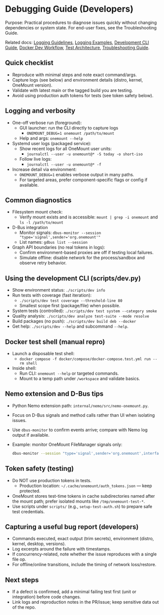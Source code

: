 # Debugging Guide (Developers)

Purpose: Practical procedures to diagnose issues quickly without changing dependencies or system state. For end-user fixes, see the Troubleshooting Guide.

Related docs: [Logging Guidelines](logging-guidelines.md), [Logging Examples](logging-examples.md), [Development CLI Guide](../../scripts/README.md), [Docker Dev Workflow](../docker-development-workflow.md), [Test Architecture](../2-architecture-and-design/test-architecture-design.md), [Troubleshooting Guide](troubleshooting-guide.md).

## Quick checklist
- Reproduce with minimal steps and note exact command/args.
- Capture logs (see below) and environment details (distro, kernel, OneMount version).
- Validate with latest main or the tagged build you are testing.
- Avoid using production auth tokens for tests (see token safety below).

## Logging and verbosity
- One-off verbose run (foreground):
  - GUI launcher: run the CLI directly to capture logs
    - `ONEMOUNT_DEBUG=1 onemount /path/to/mount`
  - Help and args: `onemount --help`
- Systemd user logs (packaged service):
  - Show recent logs for all OneMount user units:
    - `journalctl --user -u onemount@* -S today -o short-iso`
  - Follow live logs:
    - `journalctl --user -u onemount@* -f`
- Increase detail via environment:
  - `ONEMOUNT_DEBUG=1` enables verbose output in many paths.
  - For targeted areas, prefer component-specific flags or config if available.

## Common diagnostics
- Filesystem mount check:
  - Verify mount exists and is accessible: `mount | grep -i onemount` and `ls -l /path/to/mount`
- D-Bus integration
  - Monitor signals: `dbus-monitor --session "type='signal',sender='org.onemount'"`
  - List names: `gdbus list --session`
- Graph API boundaries (no real tokens in logs):
  - Confirm environment-based proxies are off if testing local failures.
  - Simulate offline: disable network for the process/sandbox and observe retry behavior.

## Using the development CLI (scripts/dev.py)
- Show environment status: `./scripts/dev info`
- Run tests with coverage (fast iteration):
  - `./scripts/dev test coverage --threshold-line 80`
  - Smallest scope first (package/file) when possible.
- System tests (controlled): `./scripts/dev test system --category smoke`
- Quality analysis: `./scripts/dev analyze test-suite --mode resolve`
- Build packages (no push): `./scripts/dev build deb --docker`
- Get help: `./scripts/dev --help` and subcommand `--help`.

## Docker test shell (manual repro)
- Launch a disposable test shell:
  - `docker compose -f docker/compose/docker-compose.test.yml run --rm shell`
- Inside shell:
  - Run CLI: `onemount --help` or targeted commands.
  - Mount to a temp path under `/workspace` and validate basics.

## Nemo extension and D-Bus tips
- Python Nemo extension path: `internal/nemo/src/nemo-onemount.py`.
- Focus on D-Bus signals and method calls rather than UI when isolating issues.
- Use `dbus-monitor` to confirm events arrive; compare with Nemo log output if available.
- Example: monitor OneMount FileManager signals only:

  ```bash
  dbus-monitor --session "type='signal',sender='org.onemount',interface='org.onemount.FileManager'"
  ```


## Token safety (testing)
- Do NOT use production tokens in tests.
  - Production location: `~/.cache/onemount/auth_tokens.json` — keep protected.
- OneMount stores test-time tokens in cache subdirectories named after the mount path; prefer isolated mounts like `/tmp/onemount-test-*`.
- Use scripts under `scripts/` (e.g., `setup-test-auth.sh`) to prepare safe test credentials.

## Capturing a useful bug report (developers)
- Commands executed, exact output (trim secrets), environment (distro, kernel, desktop, versions).
- Log excerpts around the failure with timestamps.
- If concurrency-related, note whether the issue reproduces with a single file op.
- For offline/online transitions, include the timing of network loss/restore.

## Next steps
- If a defect is confirmed, add a minimal failing test first (unit or integration) before code changes.
- Link logs and reproduction notes in the PR/issue; keep sensitive data out of the repo.

